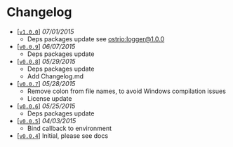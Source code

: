 Changelog
=========
 - [[`v1.0.0`](https://github.com/VeliovGroup/Meteor-logger-mongo/releases/tag/v1.0.0)] *07/01/2015*
   - Deps packages update see [ostrio:logger@1.0.0](https://github.com/VeliovGroup/Meteor-logger/releases/tag/v1.0.0)
 - [[`v0.0.9`](https://github.com/VeliovGroup/Meteor-logger-mongo/releases/tag/v0.0.9)] *06/07/2015*
   - Deps packages update
 - [[`v0.0.8`](https://github.com/VeliovGroup/Meteor-logger-mongo/releases/tag/v0.0.8)] *05/29/2015*
   - Deps packages update
   - Add Changelog.md
 - [[`v0.0.7`](https://github.com/VeliovGroup/Meteor-logger-mongo/releases/tag/v0.0.7)] *05/28/2015*
   - Remove colon from file names, to avoid Windows compilation issues
   - License update
 - [[`v0.0.6`](https://github.com/VeliovGroup/Meteor-logger-mongo/releases/tag/v0.0.6)] *05/25/2015*
   - Deps packages update
 - [[`v0.0.5`](https://github.com/VeliovGroup/Meteor-logger-mongo/releases/tag/v0.0.5)] *04/03/2015*
   - Bind callback to environment
 - [[`v0.0.4`](https://github.com/VeliovGroup/Meteor-logger-mongo/releases/tag/v0.0.4)] Initial, please see docs